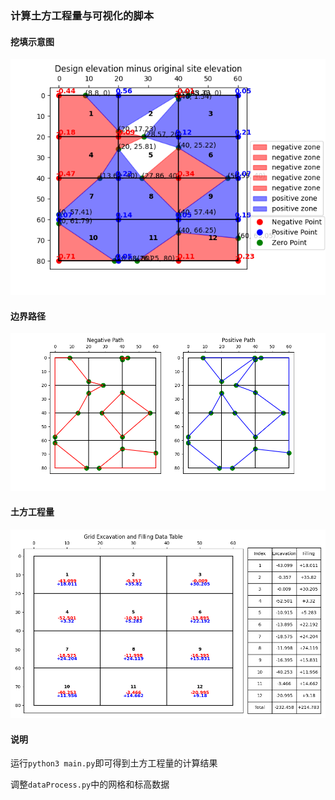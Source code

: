 ### 计算土方工程量与可视化的脚本

#### 挖填示意图
![alt text](./挖填示意图.png)

#### 边界路径
![alt text](./边界路径.png)


#### 土方工程量
![alt text](./土方工程量.png)

#### 说明

运行`python3 main.py`即可得到土方工程量的计算结果

调整`dataProcess.py`中的网格和标高数据
